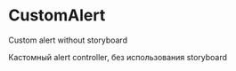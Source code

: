# CustomAlert
Custom alert without storyboard

Кастомный alert controller, без использования storyboard

